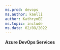 ```yaml
---
ms.prod: devops
ms.author: kaelli
author: KathrynEE
ms.topic: include
ms.date: 02/08/2022
---
```


**Azure DevOps Services**